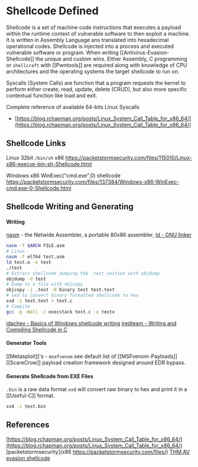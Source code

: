 # Shellcode Defined

Shellcode is a set of machine code instructions that executes a payload within the runtime context of vulnerable software to then exploit a machine. It is written in Assembly Language ans translated into hexadecimal operational codes. Shellcode is injected into a process and executed vulnerable software or program. When writing [[Antivirus-Evasion-Shellcode]] the unique and custom wins. Either Assembly, C programming or `shellcraft` with [[Pwntools]] are required along with knowledge of CPU architectures and the operating systems the target shellcode to run on.


Syscalls (System Calls) are function that a program requests the kernel to perform either create, read, update, delete (CRUD), but also more specific contextual function like load and exit. 

Complete reference of available 64-bits Linux Syscalls 
- [https://blog.rchapman.org/posts/Linux_System_Call_Table_for_x86_64/](https://blog.rchapman.org/posts/Linux_System_Call_Table_for_x86_64/)


## Shellcode Links

Linux 32bit `/bin/sh` x86 https://packetstormsecurity.com/files/115010/Linux-x86-execve-bin-sh-Shellcode.html

Windows x86 WinExec("cmd.exe",0) shellcode https://packetstormsecurity.com/files/137384/Windows-x86-WinExec-cmd.exe-0-Shellcode.html

## Shellcode Writing and Generating

#### Writing

[nasm](https://www.nasm.us/doc/) - the Netwide Assembler, a portable 80x86 assembler, [ld - GNU linker](https://linux.die.net/man/1/ld)
```bash
nasm -f $ARCH FILE.asm
# Linux
nasm -f elf64 test.asm
ld test.o -o test
./test
# Extract shellcode dumping the .text section with objdump 
objdump -d test
# Dump to a file with objcopy
objcopy -j .text -O binary test test.text
# xxd to convert binary formatted shellcode to hex
xxd -i test.text > test.c
# Compile 
gcc -g -Wall -z execstack test.c -o testx
```


[idachev - Basics of Windows shellcode writing](https://idafchev.github.io/exploit/2017/09/26/writing_windows_shellcode.html)
[iredteam - Writing and Compiling Shellcode in C](https://www.ired.team/offensive-security/code-injection-process-injection/writing-and-compiling-shellcode-in-c)


#### Generator Tools 

[[Metasploit]]'s - `msefvenom` see default list of [[MSFvenom-Payloads]]
[[ScareCrow]] payload creation framework designed around EDR bypass.

#### Generate Shellcode from EXE Files

`.bin` is a raw data format `xxd` will convert raw binary to hex and print it in a [[Useful-C]] format.
```bash
xxd -i test.bin
```

## References

[https://blog.rchapman.org/posts/Linux_System_Call_Table_for_x86_64/](https://blog.rchapman.org/posts/Linux_System_Call_Table_for_x86_64/)
[packetstormsecurity](x86 https://packetstormsecurity.com/files/)
[THM AV evasion shellcode](https://tryhackme.com/room/avevasionshellcode)